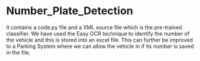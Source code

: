 # Number_Plate_Detection
It contains a code.py file and a XML source file which is the pre-trained classifier.
We have used the Easy OCR technique to identify the number of the vehicle and this is stored into an excel file.
This can further be improved to a Parking System where we can allow the vehicle in if its number is saved in the file.
